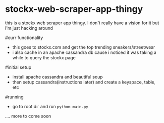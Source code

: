 # stockx-web-scraper-app-thingy
this is a stockx web scraper app thingy. I don't really have a vision for it but i'm just hacking around

#curr functionality
- this goes to stockx.com and get the top trending sneakers/streetwear
- i also cache in an apache cassandra db cause i noticed it was taking a while to query the stockx page

#initial setup
- install apache cassandra and beautiful soup
- then setup cassandra(instructions later) and create a keyspace, table, etc


#running
- go to root dir and run `python main.py`

.... more to come soon





